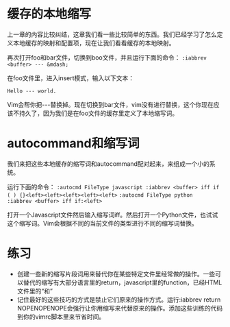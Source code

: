 # 缓存的本地缩写

上一章的内容比较纠结，这章我们看一些比较简单的东西。我们已经学习了怎么定义本地缓存的映射和配置项，现在让我们看看缓存的本地映射。

再次打开foo和bar文件，切换到boo文件，并且运行下面的命令：
`:iabbrev <buffer> --- &mdash;`

在foo文件里，进入insert模式，输入以下文本：

`Hello --- world.`

Vim会帮你把---替换掉。现在切换到bar文件，vim没有进行替换，这个你现在应该不持久了，因为我们是在foo文件的缓存里定义了本地缩写词。

# autocommand和缩写词

我们来把这些本地缓存的缩写词和autocommand配对起来，来组成一个小的系统。

运行下面的命令：
`:autocmd FileType javascript :iabbrev <buffer> iff if ( ) {}<left><left><left><left><left>`
`:autocmd FileType python     :iabbrev <buffer> iff if:<left>`

打开一个Javascript文件然后输入缩写词iff。然后打开一个Python文件，也试试这个缩写词。Vim会根据不同的当前文件的类型进行不同的缩写词替换。     

# 练习

- 创建一些新的缩写片段词用来替代你在某些特定文件里经常做的操作。一些可以替代的缩写有大部分语言里的return，javascript里的function，已经HTML文件里的&ldquo;和&rdquo;
- 记住最好的这些技巧的方式是禁止它们原来的操作方式。运行:iabbrev <buffer> return NOPENOPENOPE会强行让你用缩写来代替原来的操作。添加这些训练的代码到你的vimrc脚本里来节省时间。
